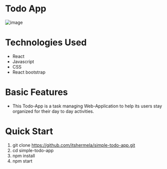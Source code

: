 # Todo App

![image](https://user-images.githubusercontent.com/57627375/230461260-1fb65aea-4bd5-47b8-9062-aec394eec384.png)

# Technologies Used

- React
- Javascript
- CSS
- React bootstrap

# Basic Features

- This Todo-App is a task managing Web-Application to help its users stay organized for their day to day activities.

# Quick Start

1. git clone https://github.com/itshermela/simple-todo-app.git
2. cd simple-todo-app
3. npm install
4. npm start


